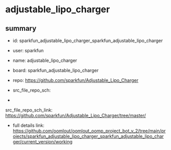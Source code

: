 # adjustable_lipo_charger
 
## summary 
* id: sparkfun_adjustable_lipo_charger_sparkfun_adjustable_lipo_charger
* user: sparkfun
* name: adjustable_lipo_charger
* board: sparkfun_adjustable_lipo_charger
* repo: https://github.com/sparkfun/Adjustable_Lipo_Charger



* src_file_repo_sch: 
*
 src_file_repo_sch_link: https://github.com/sparkfun/Adjustable_Lipo_Charger/tree/master/
* full details link: https://github.com/oomlout/oomlout_oomp_project_bot_v_2/tree/main/projects/sparkfun_adjustable_lipo_charger_sparkfun_adjustable_lipo_charger/current_version/working  






